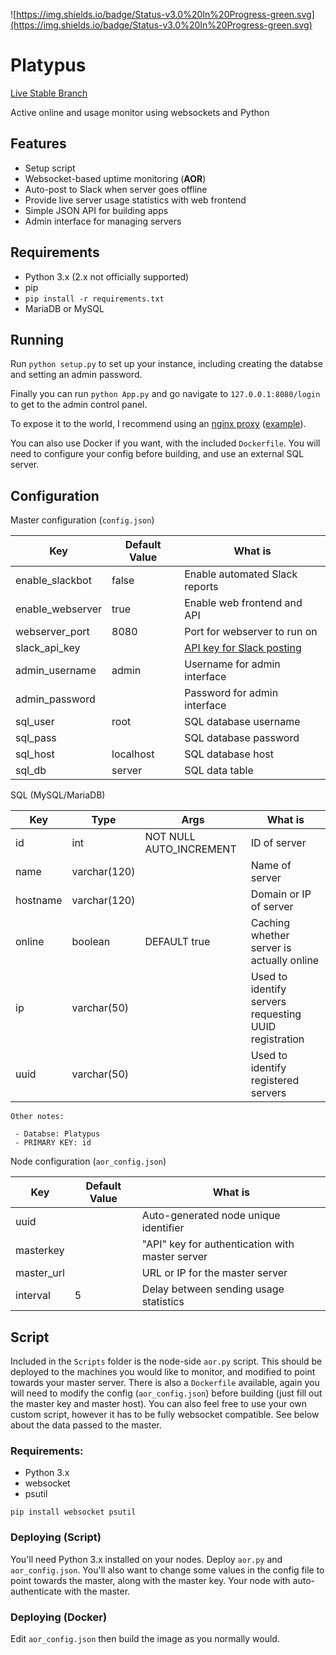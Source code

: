  ![https://img.shields.io/badge/Status-v3.0%20In%20Progress-green.svg](https://img.shields.io/badge/Status-v3.0%20In%20Progress-green.svg)

# Platypus

[Live Stable Branch](https://status.ggserv.xyz)

Active online and usage monitor using websockets and Python


## Features
 - Setup script
 - Websocket-based uptime monitoring (**AOR**)
 - Auto-post to Slack when server goes offline
 - Provide live server usage statistics with web frontend
 - Simple JSON API for building apps
 - Admin interface for managing servers

## Requirements
 - Python 3.x (2.x not officially supported)
 - pip
  - `pip install -r requirements.txt`
 - MariaDB or MySQL

## Running
Run `python setup.py` to set up your instance, including creating the databse and setting an admin password.

Finally you can run `python App.py` and go navigate to `127.0.0.1:8080/login` to get to the admin control panel.

To expose it to the world, I recommend using an [nginx proxy](https://www.nginx.com/resources/admin-guide/reverse-proxy/) ([example](https://gist.github.com/gmemstr/5ec861fefa8354d5b9553938325b48e9)).

You can also use Docker if you want, with the included `Dockerfile`. You will need to configure
your config before building, and use an external SQL server.
## Configuration

Master configuration (`config.json`)

| Key | Default Value | What is |
| --- | ------------- | ------- |
| enable_slackbot | false | Enable automated Slack reports |
| enable_webserver | true | Enable web frontend and API | 
| webserver_port | 8080 | Port for webserver to run on |
| slack_api_key | | [API key for Slack posting](https://github.com/slackapi/python-slackclient) |
| admin_username | admin | Username for admin interface |
| admin_password | | Password for admin interface |
| sql_user | root | SQL database username |
| sql_pass | | SQL database password |
| sql_host | localhost | SQL database host |
| sql_db | server | SQL data table |

SQL (MySQL/MariaDB)

| Key | Type | Args | What is |
| --- | ------------- | --- | ------- |
| id | int | NOT NULL AUTO_INCREMENT | ID of server |
| name | varchar(120) | | Name of server |
| hostname | varchar(120) | | Domain or IP of server |
| online | boolean | DEFAULT true | Caching whether server is actually online |
| ip | varchar(50) | | Used to identify servers requesting UUID registration |
| uuid | varchar(50) | | Used to identify registered servers |

```
Other notes:

 - Databse: Platypus
 - PRIMARY KEY: id
```

Node configuration (`aor_config.json`)

| Key | Default Value | What is |
| --- | ------------- | ------- |
| uuid |  | Auto-generated node unique identifier |
| masterkey | | "API" key for authentication with master server |
| master_url | | URL or IP for the master server |
| interval | 5 | Delay between sending usage statistics |


## Script

Included in the `Scripts` folder is the node-side `aor.py` script. This should be
deployed to the machines you would like to monitor, and modified to point towards
your master server. There is also a `Dockerfile` available, again you will need to modify the config (`aor_config.json`) before building (just fill out the master key and master host). You can also feel free to use your own custom script, however it has to be fully websocket compatible. See below about the data passed to the master.

### Requirements:

 - Python 3.x
 - websocket
 - psutil

`pip install websocket psutil`

### Deploying (Script)

You'll need Python 3.x installed on your nodes. Deploy `aor.py` and `aor_config.json`. You'll also want to change some values in the config file
to point towards the master, along with the master key. Your node with auto-authenticate
with the master.


### Deploying (Docker)

Edit `aor_config.json` then build the image as you normally would.